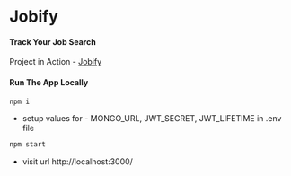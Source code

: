 # Jobify

#### Track Your Job Search

Project in Action - [Jobify](https://jobify-6991.herokuapp.com/landing)

#### Run The App Locally

```sh
npm i
```
- setup values for - MONGO_URL, JWT_SECRET, JWT_LIFETIME in .env file
```sh
npm start
```
- visit url http://localhost:3000/
